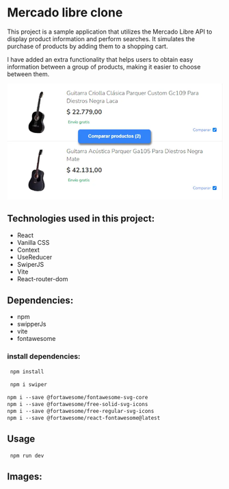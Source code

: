 # Mercado libre clone
This project is a sample application that utilizes the Mercado Libre API to display product information and perform searches. It simulates the purchase of products by adding them to a shopping cart.

I have added an extra functionality that helps users to obtain easy information between a group of products, making it easier to choose between them.

![imagen de nueva funcionalidad en mercado libre ](https://raw.githubusercontent.com/facudam/mercado-libre-app/main/src/images/productComparison.webp)

## Technologies used in this project:
- React
- Vanilla CSS
- Context
- UseReducer
- SwiperJS
- Vite
- React-router-dom

## Dependencies:
- npm
- swipperJs
- vite
- fontawesome

### install dependencies:

~~~
 npm install
~~~
~~~
 npm i swiper
~~~
~~~
npm i --save @fortawesome/fontawesome-svg-core
npm i --save @fortawesome/free-solid-svg-icons
npm i --save @fortawesome/free-regular-svg-icons
npm i --save @fortawesome/react-fontawesome@latest

~~~

## Usage

~~~
 npm run dev
~~~

## Images:
